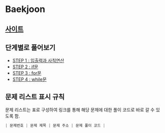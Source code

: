# Baekjoon

## [사이트](https://www.acmicpc.net/step)

## 단계별로 풀어보기
- [STEP 1 : 입출력과 사칙연산](https://github.com/dms873/Algorithm-Problems/tree/master/Baekjoon/src/step1)
- [STEP 2 : if문]()
- [STEP 3 : for문]()
- [STEP 4 : while문]()

## 문제 리스트 표시 규칙
문제 리스트는 표로 구성하여 링크를 통해 해당 문제에 대한 풀이 코드로 바로 갈 수 있도록 함.
```java
| 문제번호 | 문제 제목 | 문제 주소 | 문제 풀이 코드 |
```
